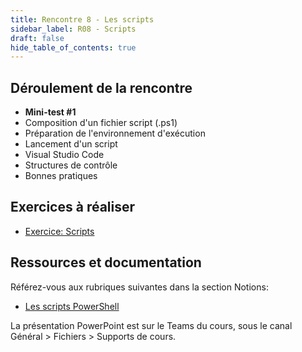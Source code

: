 ```yaml
---
title: Rencontre 8 - Les scripts
sidebar_label: R08 - Scripts
draft: false
hide_table_of_contents: true
---
```


## Déroulement de la rencontre

- **Mini-test #1**
- Composition d'un fichier script (.ps1)
- Préparation de l'environnement d'exécution
- Lancement d'un script
- Visual Studio Code
- Structures de contrôle
- Bonnes pratiques

## Exercices à réaliser

- [Exercice: Scripts](/exercices/scripts)


## Ressources et documentation

Référez-vous aux rubriques suivantes dans la section Notions:
- [Les scripts PowerShell](/notions/scripts)

La présentation PowerPoint est sur le Teams du cours, sous le canal Général > Fichiers > Supports de cours.

